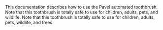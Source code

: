 This documentation describes how to use the Pavel automated toothbrush. 
Note that this toothbrush is totally safe to use for children, adults, pets, and wildlife.
Note that this toothbrush is totally safe to use for children, adults, pets, wildlife, and trees

